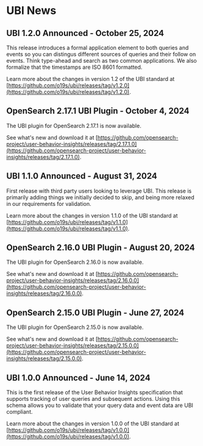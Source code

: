# UBI News

## UBI 1.2.0 Announced - October 25, 2024

This release introduces a formal application element to both queries and events so you can distingus different sources of queries and their follow on events. Think type-ahead and search as two common applications.  We also formalize that the timestamps are ISO 8601 formatted. 

Learn more about the changes in version 1.2 of the UBI standard at [https://github.com/o19s/ubi/releases/tag/v1.2.0](https://github.com/o19s/ubi/releases/tag/v1.2.0).

## OpenSearch 2.17.1 UBI Plugin - October 4, 2024

The UBI plugin for OpenSearch 2.17.1 is now available.

See what's new and download it at [https://github.com/opensearch-project/user-behavior-insights/releases/tag/2.17.1.0](https://github.com/opensearch-project/user-behavior-insights/releases/tag/2.17.1.0).

## UBI 1.1.0 Announced - August 31, 2024

First release with third party users looking to leverage UBI. This release is primarily adding things we initially decided to skip, and being more relaxed in our requirements for validation.

Learn more about the changes in version 1.1.0 of the UBI standard at [https://github.com/o19s/ubi/releases/tag/v1.1.0](https://github.com/o19s/ubi/releases/tag/v1.1.0).

## OpenSearch 2.16.0 UBI Plugin - August 20, 2024

The UBI plugin for OpenSearch 2.16.0 is now available.

See what's new and download it at [https://github.com/opensearch-project/user-behavior-insights/releases/tag/2.16.0.0](https://github.com/opensearch-project/user-behavior-insights/releases/tag/2.16.0.0).

## OpenSearch 2.15.0 UBI Plugin - June 27, 2024

The UBI plugin for OpenSearch 2.15.0 is now available.

See what's new and download it at [https://github.com/opensearch-project/user-behavior-insights/releases/tag/2.15.0.0](https://github.com/opensearch-project/user-behavior-insights/releases/tag/2.15.0.0).

## UBI 1.0.0 Announced - June 14, 2024

This is the first release of the User Behavior Insights specification that supports tracking of user queries and subsequent actions. Using this schema allows you to validate that your query data and event data are UBI compliant.

Learn more about the changes in version 1.0.0 of the UBI standard at [https://github.com/o19s/ubi/releases/tag/v1.0.0](https://github.com/o19s/ubi/releases/tag/v1.0.0).
